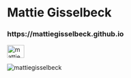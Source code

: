 <h1 align="left">Mattie Gisselbeck</h1>
<h3 align="left">https://mattiegisselbeck.github.io</h3>

<p align="left">
<a href="https://linkedin.com/in/mattiegisselbeck" target="blank"><img align="center" src="https://raw.githubusercontent.com/rahuldkjain/github-profile-readme-generator/master/src/images/icons/Social/linked-in-alt.svg" alt="mattiegisselbeck" height="30" width="40" /></a>
</p>



<p align="left"><img align="center"src="https://github-readme-stats.vercel.app/api/top-langs?username=mattiegisselbeck&show_icons=true&locale=en&layout=compact" alt="mattiegisselbeck" /></p>
 
